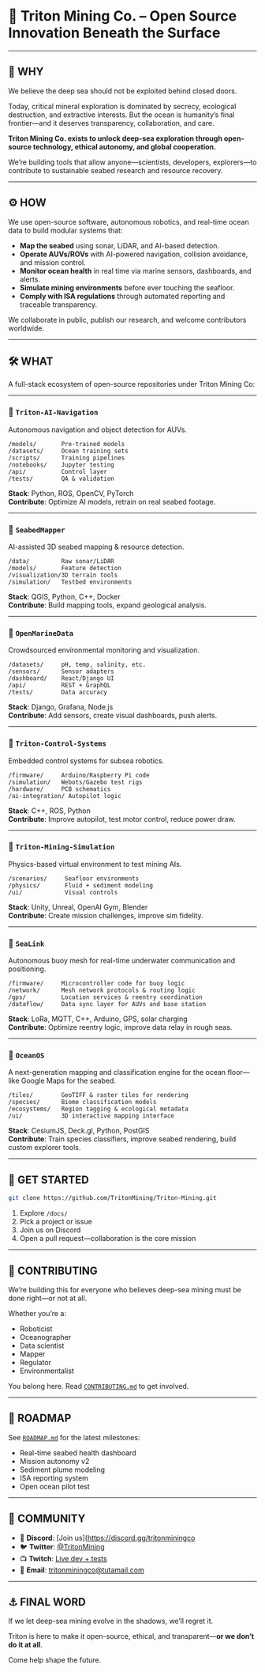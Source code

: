 # 🌊 Triton Mining Co. – Open Source Innovation Beneath the Surface

---

## 🧭 WHY

We believe the deep sea should not be exploited behind closed doors.

Today, critical mineral exploration is dominated by secrecy, ecological destruction, and extractive interests. But the ocean is humanity’s final frontier—and it deserves transparency, collaboration, and care.

**Triton Mining Co. exists to unlock deep-sea exploration through open-source technology, ethical autonomy, and global cooperation.**

We’re building tools that allow anyone—scientists, developers, explorers—to contribute to sustainable seabed research and resource recovery.

---

## ⚙️ HOW

We use open-source software, autonomous robotics, and real-time ocean data to build modular systems that:

- **Map the seabed** using sonar, LiDAR, and AI-based detection.
- **Operate AUVs/ROVs** with AI-powered navigation, collision avoidance, and mission control.
- **Monitor ocean health** in real time via marine sensors, dashboards, and alerts.
- **Simulate mining environments** before ever touching the seafloor.
- **Comply with ISA regulations** through automated reporting and traceable transparency.

We collaborate in public, publish our research, and welcome contributors worldwide.

---

## 🛠️ WHAT

A full-stack ecosystem of open-source repositories under Triton Mining Co:

---

### 🔹 `Triton-AI-Navigation`
Autonomous navigation and object detection for AUVs.

```
/models/       Pre-trained models  
/datasets/     Ocean training sets  
/scripts/      Training pipelines  
/notebooks/    Jupyter testing  
/api/          Control layer  
/tests/        QA & validation  
```

**Stack**: Python, ROS, OpenCV, PyTorch  
**Contribute**: Optimize AI models, retrain on real seabed footage.

---

### 🔹 `SeabedMapper`
AI-assisted 3D seabed mapping & resource detection.

```
/data/         Raw sonar/LiDAR  
/models/       Feature detection  
/visualization/3D terrain tools  
/simulation/   Testbed environments  
```

**Stack**: QGIS, Python, C++, Docker  
**Contribute**: Build mapping tools, expand geological analysis.

---

### 🔹 `OpenMarineData`
Crowdsourced environmental monitoring and visualization.

```
/datasets/     pH, temp, salinity, etc.  
/sensors/      Sensor adapters  
/dashboard/    React/Django UI  
/api/          REST + GraphQL  
/tests/        Data accuracy  
```

**Stack**: Django, Grafana, Node.js  
**Contribute**: Add sensors, create visual dashboards, push alerts.

---

### 🔹 `Triton-Control-Systems`
Embedded control systems for subsea robotics.

```
/firmware/     Arduino/Raspberry Pi code  
/simulation/   Webots/Gazebo test rigs  
/hardware/     PCB schematics  
/ai-integration/ Autopilot logic  
```

**Stack**: C++, ROS, Python  
**Contribute**: Improve autopilot, test motor control, reduce power draw.

---

### 🔹 `Triton-Mining-Simulation`
Physics-based virtual environment to test mining AIs.

```
/scenarios/     Seafloor environments  
/physics/       Fluid + sediment modeling  
/ui/            Visual controls  
```

**Stack**: Unity, Unreal, OpenAI Gym, Blender  
**Contribute**: Create mission challenges, improve sim fidelity.

---

### 🔹 `SeaLink`
Autonomous buoy mesh for real-time underwater communication and positioning.

```
/firmware/     Microcontroller code for buoy logic  
/network/      Mesh network protocols & routing logic  
/gps/          Location services & reentry coordination  
/dataflow/     Data sync layer for AUVs and base station  
```

**Stack**: LoRa, MQTT, C++, Arduino, GPS, solar charging  
**Contribute**: Optimize reentry logic, improve data relay in rough seas.

---

### 🔹 `OceanOS`
A next-generation mapping and classification engine for the ocean floor—like Google Maps for the seabed.

```
/tiles/        GeoTIFF & raster tiles for rendering  
/species/      Biome classification models  
/ecosystems/   Region tagging & ecological metadata  
/ui/           3D interactive mapping interface  
```

**Stack**: CesiumJS, Deck.gl, Python, PostGIS  
**Contribute**: Train species classifiers, improve seabed rendering, build custom explorer tools.

---

## 🚀 GET STARTED

```bash
git clone https://github.com/TritonMining/Triton-Mining.git
```

1. Explore `/docs/`
2. Pick a project or issue
3. Join us on Discord
4. Open a pull request—collaboration is the core mission

---

## 🤝 CONTRIBUTING

We’re building this for everyone who believes deep-sea mining must be done right—or not at all.

Whether you’re a:
- Roboticist
- Oceanographer
- Data scientist
- Mapper
- Regulator
- Environmentalist

You belong here. Read [`CONTRIBUTING.md`](./CONTRIBUTING.md) to get involved.

---

## 📅 ROADMAP

See [`ROADMAP.md`](./ROADMAP.md) for the latest milestones:

- Real-time seabed health dashboard  
- Mission autonomy v2  
- Sediment plume modeling  
- ISA reporting system  
- Open ocean pilot test

---

## 📢 COMMUNITY

- 💬 **Discord**: [Join us](https://discord.gg/tritonminingco
- 🐦 **Twitter**: [@TritonMining](https://twitter.com/TritonMining)  
- 📺 **Twitch**: [Live dev + tests](https://twitch.tv/TritonMiningCo)  
- 📧 **Email**: tritonminingco@tutamail.com

---

## ⚓ FINAL WORD

If we let deep-sea mining evolve in the shadows, we’ll regret it.

Triton is here to make it open-source, ethical, and transparent—**or we don’t do it at all**.

Come help shape the future.
